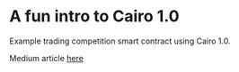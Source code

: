 # A fun intro to Cairo 1.0

Example trading competition smart contract using Cairo 1.0.

Medium article [here](https://medium.com/@patrick_99337/a-fun-introduction-to-cairo-1-0-d28a9793babb)
